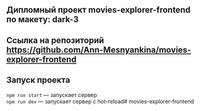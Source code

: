 ## Дипломный проект movies-explorer-frontend по макету: dark-3
## Ссылка на репозиторий https://github.com/Ann-Mesnyankina/movies-explorer-frontend

## Запуск проекта

`npm run start` — запускает сервер   
`npm run dev` — запускает сервер с hot-reload#   m o v i e s - e x p l o r e r - f r o n t e n d 
 
 
